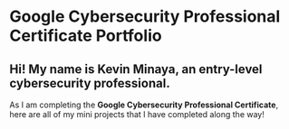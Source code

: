 # Google Cybersecurity Professional Certificate Portfolio

## Hi! My name is Kevin Minaya, an entry-level cybersecurity professional.

As I am completing the **Google Cybersecurity Professional Certificate**, here are all of my mini projects that I have completed along the way!

